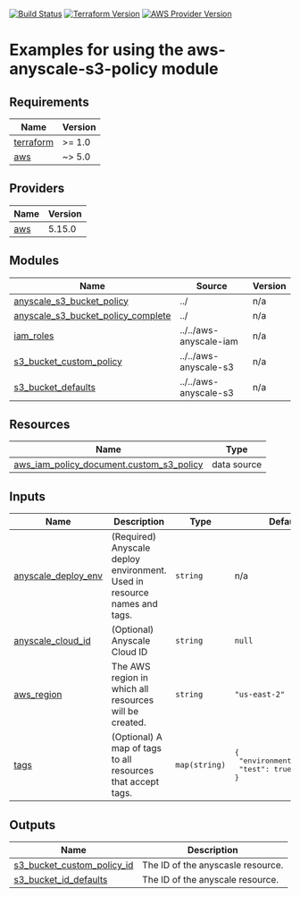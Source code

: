 [![Build Status][badge-build]][build-status]
[![Terraform Version][badge-terraform]](https://github.com/hashicorp/terraform/releases)
[![AWS Provider Version][badge-tf-aws]](https://github.com/terraform-providers/terraform-provider-aws/releases)

# Examples for using the aws-anyscale-s3-policy module

<!-- BEGINNING OF PRE-COMMIT-TERRAFORM DOCS HOOK -->
## Requirements

| Name | Version |
|------|---------|
| <a name="requirement_terraform"></a> [terraform](#requirement\_terraform) | >= 1.0 |
| <a name="requirement_aws"></a> [aws](#requirement\_aws) | ~> 5.0 |

## Providers

| Name | Version |
|------|---------|
| <a name="provider_aws"></a> [aws](#provider\_aws) | 5.15.0 |

## Modules

| Name | Source | Version |
|------|--------|---------|
| <a name="module_anyscale_s3_bucket_policy"></a> [anyscale\_s3\_bucket\_policy](#module\_anyscale\_s3\_bucket\_policy) | ../ | n/a |
| <a name="module_anyscale_s3_bucket_policy_complete"></a> [anyscale\_s3\_bucket\_policy\_complete](#module\_anyscale\_s3\_bucket\_policy\_complete) | ../ | n/a |
| <a name="module_iam_roles"></a> [iam\_roles](#module\_iam\_roles) | ../../aws-anyscale-iam | n/a |
| <a name="module_s3_bucket_custom_policy"></a> [s3\_bucket\_custom\_policy](#module\_s3\_bucket\_custom\_policy) | ../../aws-anyscale-s3 | n/a |
| <a name="module_s3_bucket_defaults"></a> [s3\_bucket\_defaults](#module\_s3\_bucket\_defaults) | ../../aws-anyscale-s3 | n/a |

## Resources

| Name | Type |
|------|------|
| [aws_iam_policy_document.custom_s3_policy](https://registry.terraform.io/providers/hashicorp/aws/latest/docs/data-sources/iam_policy_document) | data source |

## Inputs

| Name | Description | Type | Default | Required |
|------|-------------|------|---------|:--------:|
| <a name="input_anyscale_deploy_env"></a> [anyscale\_deploy\_env](#input\_anyscale\_deploy\_env) | (Required) Anyscale deploy environment. Used in resource names and tags. | `string` | n/a | yes |
| <a name="input_anyscale_cloud_id"></a> [anyscale\_cloud\_id](#input\_anyscale\_cloud\_id) | (Optional) Anyscale Cloud ID | `string` | `null` | no |
| <a name="input_aws_region"></a> [aws\_region](#input\_aws\_region) | The AWS region in which all resources will be created. | `string` | `"us-east-2"` | no |
| <a name="input_tags"></a> [tags](#input\_tags) | (Optional) A map of tags to all resources that accept tags. | `map(string)` | <pre>{<br>  "environment": "test",<br>  "test": true<br>}</pre> | no |

## Outputs

| Name | Description |
|------|-------------|
| <a name="output_s3_bucket_custom_policy_id"></a> [s3\_bucket\_custom\_policy\_id](#output\_s3\_bucket\_custom\_policy\_id) | The ID of the anyscasle resource. |
| <a name="output_s3_bucket_id_defaults"></a> [s3\_bucket\_id\_defaults](#output\_s3\_bucket\_id\_defaults) | The ID of the anyscale resource. |
<!-- END OF PRE-COMMIT-TERRAFORM DOCS HOOK -->

<!-- References -->
[Terraform]: https://www.terraform.io
[Issues]: https://github.com/anyscale/sa-sandbox-terraform/issues
[badge-build]: https://github.com/anyscale/sa-sandbox-terraform/workflows/CI/CD%20Pipeline/badge.svg
[badge-terraform]: https://img.shields.io/badge/terraform-1.x%20-623CE4.svg?logo=terraform
[badge-tf-aws]: https://img.shields.io/badge/AWS-4.+-F8991D.svg?logo=terraform
[build-status]: https://github.com/anyscale/sa-sandbox-terraform/actions
